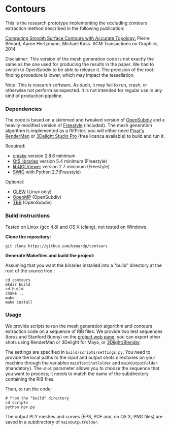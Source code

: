 Contours
==

This is the research prototype implementing the occluding contours
extraction method described in the following publication:

[Computing Smooth Surface Contours with Accurate Topology.](http://www.labri.fr/perso/pbenard/publications/contours.html)
Pierre Bénard, Aaron Hertzmann, Michael Kass. ACM Transactions on
Graphics, 2014

Disclaimer: This version of the mesh generation code is not exactly
the same as the one used for producing the results in the paper. We
had to switch to OpenSubdiv to be able to release it. The precision of the
root-finding procedure is lower, which may impact the tessellation.

Note: This is research software. As such, it may fail to run, crash,
or otherwise not perform as expected. It is not intended for regular
use in any kind of production pipeline.


### Dependencies

The code is based on a skimmed and tweaked version of
[OpenSubdiv](http://graphics.pixar.com/opensubdiv/) and a heavily
modified version of [Freestyle](http://freestyle.sourceforge.net/)
(included).  The mesh generation algorithm is implemented as a
RifFilter; you will either need
[Pixar's RenderMan](http://renderman.pixar.com/) or
[3Delight Studio Pro](http://www.3delight.com/) (free licence
available) to build and run it.

Required:
* [cmake](http://www.cmake.org/cmake/resources/software.html) version 2.8.6 minimum
* [Qt5 libraries](http://qt-project.org/downloads) version 5.4 minimum (Freestyle)
* [libQGLViewer](http://www.libqglviewer.com/) version 2.7 minimum (Freestyle)
* [SWIG](http://www.swig.org/) with Python 2.7(Freestyle)

Optional:
* [GLEW](http://sourceforge.net/projects/glew/) (Linux only)
* [OpenMP](http://openmp.org/wp/) (OpenSubdiv)
* [TBB](https://www.threadingbuildingblocks.org/) (OpenSubdiv)


### Build instructions
Tested on Linux (gcc 4.8) and OS X (clang), not tested on Windows.

__Clone the repository:__

````
git clone https://github.com/benardp/contours
````

__Generate Makefiles and build the project:__

Assuming that you want the binaries installed into a "build" directory
at the root of the source tree :

````
cd contours
mkdir build
cd build
cmake ..
make
make install
````

### Usage

We provide scripts to run the mesh generation algorithm and contours
extraction code on a sequence of RIB files. We provide two test
sequences (torus and Stanford Bunny) on the
[project web page](http://www.labri.fr/perso/pbenard/publications/contours.html);
you can export other shots using RenderMan or 3Delight for Maya, or
[3Dlight/Blender](http://mattebb.com/3delightblender/).

The settings are specified in `build/scripts/settings.py`. You need to
provide the local paths to the input and output shots directories on
your machine through the variables `mainTestShotFolder` and
`mainOutputFolder` (mandatory). The `shot` parameter allows you to
choose the sequence that you want to process; it needs to match
the name of the subdirectory containing the RIB files.

Then, to run the code:

````
# from the "build" directory
cd scripts
python npr.py
````

The output PLY meshes and curves (EPS, PDF and, on OS X, PNG files)
are saved in a subdirectory of `mainOutputFolder`. 
